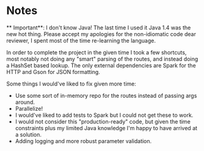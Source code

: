 # Notes

** Important**: I don't know Java! The last time I used it Java 1.4 was the new hot thing. Please accept my apologies for the
non-idiomatic code dear reviewer, I spent most of the time re-learning the language. 

In order to complete the project in the given time I took a few shortcuts, most notably not doing any "smart" parsing of the
routes, and instead doing a HashSet based lookup. The only external dependencies are Spark for the
HTTP and Gson for JSON formatting.

Some things I would've liked to fix given more time:

* Use some sort of in-memory repo for the routes instead of passing args around.
* Parallelize!
* I would've liked to add tests to Spark but I could not get these to work.
* I would not consider this "production-ready" code, but given the time constraints plus my limited Java knowledge I'm happy to have arrived at a solution.
* Adding logging and more robust parameter validation.
